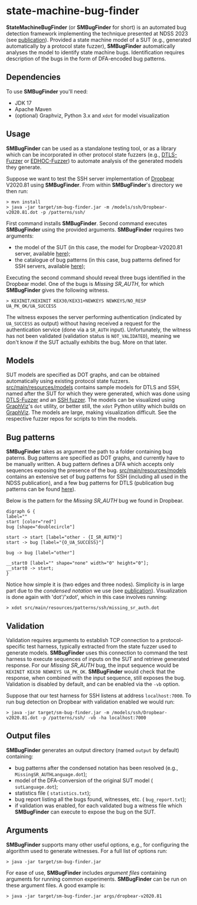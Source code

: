 # state-machine-bug-finder

**StateMachineBugFinder** (or **SMBugFinder** for short) is an automated bug detection framework implementing the technique presented at NDSS 2023 (see [publication][ndss2023]).
Provided a state machine model of a SUT (e.g., generated automatically by a protocol state fuzzer), **SMBugFinder** automatically analyses the model to identify state machine bugs.
Identification requires description of the bugs in the form of DFA-encoded bug patterns.

## Dependencies

To use **SMBugFinder** you'll need:

* JDK 17
* Apache Maven
* (optional) Graphviz, Python 3.x and `xdot` for model visualization

## Usage

**SMBugFinder** can be used as a standalone testing tool, or as a library which can be incorporated in other protocol state fuzzers (e.g., [DTLS-Fuzzer][dtlsfuzzer] or [EDHOC-Fuzzer][edhocfuzzer]) to automate analysis of the generated models they generate.

Suppose we want to test the SSH server implementation of [Dropbear][dropbear] V2020.81 using **SMBugFinder**.
From within **SMBugFinder**'s directory we then run:

    > mvn install
    > java -jar target/sm-bug-finder.jar -m /models/ssh/Dropbear-v2020.81.dot -p /patterns/ssh/

First command installs **SMBugFinder**.
Second command executes **SMBugFinder** using the provided arguments.
**SMBugFinder** requires two arguments:

  * the model of the SUT (in this case, the model for Dropbear-V2020.81 server, available [here](src/main/resources/models/ssh/Dropbear-v2020.81.dot));
  * the catalogue of bug patterns (in this case, bug patterns defined for SSH servers, available [here](src/main/resources/patterns/ssh/));


Executing the second command should reveal three bugs identified in the Dropbear model.
One of the bugs is *Missing SR_AUTH*, for which  **SMBugFinder** gives the following witness.

    > KEXINIT/KEXINIT KEX30/KEX31+NEWKEYS NEWKEYS/NO_RESP UA_PK_OK/UA_SUCCESS

The witness exposes the server performing authentication (indicated by `UA_SUCCESS` as output) without having received a request for the authentication service (done via a `SR_AUTH` input).
Unfortunately, the witness has not been validated (validation status is `NOT_VALIDATED`), meaning we don't know if the SUT actually exhibits the bug.
More on that later.


## Models

SUT models are specified as DOT graphs, and can be obtained automatically using existing protocol state fuzzers.
[src/main/resources/models](src/main/resources/models) contains sample models for DTLS and SSH, named after the SUT for which they were generated, which was done using [DTLS-Fuzzer][dtlsfuzzer] and an [SSH fuzzer](https://easy.dans.knaw.nl/ui/datasets/id/easy-dataset:77503).
The models can be visualized using [GraphViz][graphviz]'s `dot` utility, or better still, the `xdot` Python utility which builds on [GraphViz][graphviz].
The models are large, making visualization difficult. 
See the respective fuzzer repos for scripts to trim the models.

## Bug patterns

**SMBugFinder** takes as argument the path to a folder containing bug paterns.
Bug patterns are specified as DOT graphs, and currently have to be manually written.
A bug pattern defines a DFA which accepts only sequences exposing the presence of the bug.
[src/main/resources/models](src/main/resources/models) contains an extensive set of bug patterns for SSH (including all used in the NDSS publication), and a few bug patterns for DTLS (publication bug patterns can be found [here](https://gitlab.com/pfg666/dtls-fuzzer/-/tree/bugcheck-artifact/src/main/resources/bugpatterns)).

Below is the pattern for the *Missing SR_AUTH* bug we found in Dropbear.

```
digraph G {
label=""
start [color="red"]
bug [shape="doublecircle"]

start -> start [label="other - {I_SR_AUTH}"]
start -> bug [label="{O_UA_SUCCESS}"]

bug -> bug [label="other"]

__start0 [label="" shape="none" width="0" height="0"];
__start0 -> start;
}
```

Notice how simple it is (two edges and three nodes).
Simplicity is in large part due to the *condensed notation* we use (see [publication][ndss2023]).
Visualization is done again with 'dot'/'xdot', which in this case involves running:

    > xdot src/main/resources/patterns/ssh/missing_sr_auth.dot

## Validation

Validation requires arguments to establish TCP connection to a protocol-specific test harness, typically extracted from the state fuzzer used to generate models.
**SMBugFinder** uses this connection to command the test harness to execute sequences of inputs on the SUT and retrieve generated response.
For our *Missing SR_AUTH* bug, the input sequence would be `KEXINIT KEX30 NEWKEYS UA_PK_OK`.
**SMBugFinder** would check that the response, when combined with the input sequence, still exposes the bug.
Validation is disabled by default, and can be enabled via the `-vb` option.

Suppose that our test harness for SSH listens at address `localhost:7000`.
To run bug detection on Dropbear with validation enabled we would run:

    > java -jar target/sm-bug-finder.jar -m /models/ssh/Dropbear-v2020.81.dot -p /patterns/ssh/ -vb -ha localhost:7000

## Output files

**SMBugFinder** generates an output directory  (named `output` by default) containing:

*  bug patterns after the condensed notation has been resolved (e.g., `MissingSR_AUTHLanguage.dot`);
*  model of the DFA-conversion of the original SUT model ( `sutLanguage.dot`);
*  statistics file ( `statistics.txt`);
*  bug report listing all the bugs found, witnesses, etc. ( `bug_report.txt`);
*  if validation was enabled, for each validated bug a witness file  which **SMBugFinder** can execute to expose the bug on the SUT.

## Arguments

**SMBugFinder** supports many other useful options, e.g., for configuring the algorithm used to generate witnesses.
For a full list of options run:

    > java -jar target/sm-bug-finder.jar 

For ease of use, **SMBugFinder** includes *argument files* containing arguments for running common experiments.
**SMBugFinder** can be run on these argument files.
A good example is:

    > java -jar target/sm-bug-finder.jar args/dropbear-v2020.81


[graphviz]:https://graphviz.org/
[dropbear]: https://matt.ucc.asn.au/dropbear/dropbear.html
[edhocfuzzer]:https://github.com/protocol-fuzzing/edhoc-fuzzer
[dtlsfuzzer]:https://github.com/assist-project/dtls-fuzzer
[ndss2023]:https://www.ndss-symposium.org/wp-content/uploads/2023/02/ndss2023_s68_paper.pdf
[sshharness]:https://easy.dans.knaw.nl/ui/datasets/id/easy-dataset:77503
